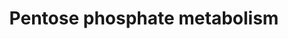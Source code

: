 ---
annotations:
- id: PW:0000045
  parent: classic metabolic pathway
  type: Pathway Ontology
  value: pentose phosphate pathway
authors:
- Kdahlquist
- MaintBot
- MartijnVanIersel
- Khanspers
- AdrienDefay
- AlexanderPico
- Ddigles
- Egonw
- Mkutmon
- DeSl
- Fehrhart
- Eweitz
- Marvin M2
citedin:
- link: PMC9015122
- link: PMC6993862
- link: PMC4936987
- link: PMC4381708
description: Pentose phosphate, phosphogluconate, or hexose monophsphate pathway oxidizes
  glucose-6-phosphate to fructose-6-phosphate and glyceraldehyde-3-P. NADP+ is the
  electron acceptor. The pathways yields NADPH as well as 5, 4, and 7 carbon intermediaries
  for synthesis of nucleotides.   Proteins on this pathway have targeted assays available
  via the [https://assays.cancer.gov/available_assays?wp_id=WP134 CPTAC Assay Portal]
last-edited: 2021-05-27
organisms:
- Homo sapiens
redirect_from:
- /index.php/Pathway:WP134
- /instance/WP134
- /instance/WP134_rr118339
revision: r118339
schema-jsonld:
- '@context': https://schema.org/
  '@id': https://wikipathways.github.io/pathways/WP134.html
  '@type': Dataset
  creator:
    '@type': Organization
    name: WikiPathways
  description: Pentose phosphate, phosphogluconate, or hexose monophsphate pathway
    oxidizes glucose-6-phosphate to fructose-6-phosphate and glyceraldehyde-3-P. NADP+
    is the electron acceptor. The pathways yields NADPH as well as 5, 4, and 7 carbon
    intermediaries for synthesis of nucleotides.   Proteins on this pathway have targeted
    assays available via the [https://assays.cancer.gov/available_assays?wp_id=WP134
    CPTAC Assay Portal]
  keywords:
  - 6-Phosphogluconate
  - 6-Phosphonoglucono-delta-lactone
  - D-Ribose-5-Phosphate
  - Erythrose-4-Phosphate
  - Fructose-6-Phosphate
  - G6PD
  - Glucose-6-Phosphate
  - Glyceraldehyde-3-phosphate
  - PGD
  - PGLS
  - RPE
  - RPIA
  - Ribulose-5-Phosphate
  - Sedoheptulose-7-Phosphate
  - TALDO1
  - TKT
  - Xylulose-5-Phosphate
  license: CC0
  name: Pentose phosphate metabolism
seo: CreativeWork
title: Pentose phosphate metabolism
wpid: WP134
---